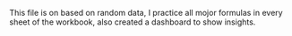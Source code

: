 This file is on based on random data, I practice all mojor formulas in every sheet of the workbook, also created a dashboard to show insights.
